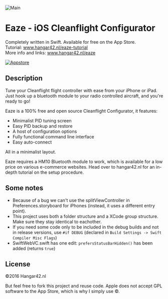 ![Main](https://www.github.com/hoiberg/eaze/development/img/main.png)
# Eaze - iOS Cleanflight Configurator

Completely written in Swift. Available for free on the App Store. <br>
Tutorial: www.hangar42.nl/eaze-tutorial <br>
More info and links: www.hangar42.nl/eaze <br>

[![Appstore](https://www.github.com/hoiberg/eaze/development/img/appstore.png)](https://itunes.apple.com/us/app/eaze-cleanflight-configurator/id1130855585?ls=1&mt=8")


## Description

Tune your Cleanflight flight controller with ease from your iPhone or iPad. Just hook up a bluetooth module to your radio controlled aircraft, and you're ready to go!

Eaze is a 100% free and open source Cleanflight Configurator, it features:

- Minimalist PID tuning screen
- Easy PID backup and restore
- A host of configuration options
- Fully functional command line interface
- Easy auto-connect

All in a minimalist layout.

Eaze requires a HM10 Bluetooth module to work, which is available for a low price on various e-commerce websites. Head over to hangar42.nl for an in-depth tutorial on the setup procedure.


## Some notes

- Because of a bug we can't use the splitViewController in Preferences.storyboard for iPhones (instead, it uses a different entry point).
- This project uses both a folder structure and a XCode group structure. Make sure they stay identical to eachother.
- If you need some code only to be included in the debug builds and not in release versions, use `#if DEBUG` (declared in `Build Settings -> Swift Compiler Misc Flags`)
- SwiftWebVC.swift has one edit: `prefersStatusBarHidden()` has been added (returns `true`)


## License

©2016 Hangar42.nl

But feel free to fork this project and reuse code. Apple does not accept GPL software to the App Store, which is why I simply use ©.

